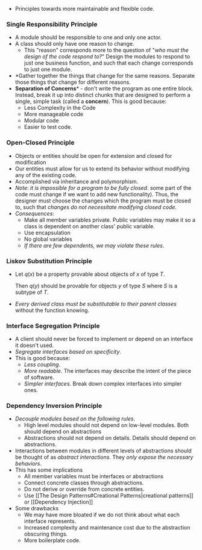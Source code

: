* Principles towards more maintainable and flexible code.
### Single Responsibility Principle
* A module should be responsible to one and only one actor.
* A class should only have one reason to change. 
	* This "reason" corresponds more to the question of "*who must the design of the code respond to?*" Design the modules to respond to just one business function, and such that each change corresponds to just one module.
* *Gather together the things that change for the same reasons. Separate those things that change for different reasons.
* **Separation of Concerns*** - don't write the program as one entire block. Instead, break it up into distinct chunks that are designed to perform a single, simple task (called a **concern**). This is good because:
	* Less Complexity in the Code
	* More manageable code
	* Modular code
	* Easier to test code.

### Open-Closed Principle
* Objects or entities should be open for extension and closed for modification
* Our entities must allow for us to extend its behavior without modifying any of the existing code.
* Accomplished via inheritance and polymorphism.
* *Note*: *it is impossible for a program to be fully closed*. some part of the code must change if we want to add new functionality). Thus, the designer must choose the changes which the program must be closed to, such that *changes do not necessitate modifying closed code.*
* *Consequences*:
	* Make all member variables private. Public variables may make it so a class is dependent on another class' public variable.
	* Use encapsulation
	* No global variables 
	* *If there are few dependents, we may violate these rules*.

### Liskov Substitution Principle
* Let $q(x)$ be a property provable about objects of $x$ of type $T$.
  
  Then $q(y)$ should be provable for objects $y$ of type $S$ where $S$ is a subtype of $T$.
* *Every derived class must be substitutable to their parent classes* without the function knowing.

### Interface Segregation Principle
* A client should never be forced to implement or depend on an interface it doesn't used. 
* *Segregate interfaces based on specificity*.
* This is good because:
	* *Less coupling*.
	* *More readable*. The interfaces may describe the intent of the piece of software.
	* *Simpler interfaces*. Break down complex interfaces into simpler ones.

### Dependency Inversion Principle
* *Decouple modules based on the following rules*. 
	* High level modules should not depend on low-level modules. Both should depend on abstractions
	* Abstractions should not depend on details. Details should depend on abstractions.
* Interactions between modules in different levels of abstractions should be thought of as *abstract interactions*. They *only expose the necessary behaviors*.
* This has some implications
	* All member variables must be interfaces or abstractions
	* Connect concrete classes through abstractions.
	* Do not derive or override from concrete entities.
	* Use [[The Design Patterns#Creational Patterns|creational patterns]] or [[Dependency Injection]]
* Some drawbacks
	* We may have more bloated if we do not think about what each interface represents.
	* Increased complexity and maintenance cost due to the abstraction obscuring things.
	* More boilerplate code.